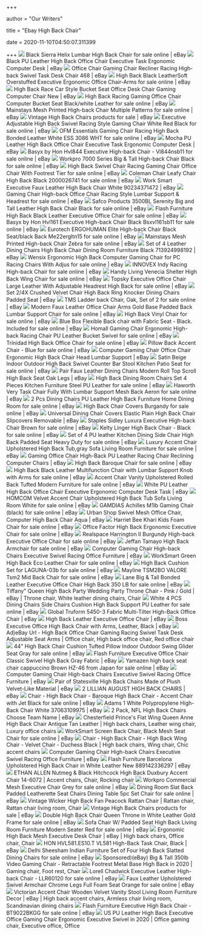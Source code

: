 +++
        
author = "Our Writers"
        
title = "Ebay High Back Chair"
        
date = 2020-11-10T04:50:07.311399
        
+++
[ ![](https://i.ebayimg.com/images/g/2XUAAOSw8MtdvNIQ/s-l1600.jpg)](https://i.ebayimg.com/images/g/2XUAAOSw8MtdvNIQ/s-l1600.jpg) Black Sierra Helix Lumbar High Back Chair for sale online | eBay
[ ![](https://d3d71ba2asa5oz.cloudfront.net/12012965/images/048-gm-48102_25.jpg)](https://d3d71ba2asa5oz.cloudfront.net/12012965/images/048-gm-48102_25.jpg) Black PU Leather High Back Office Chair Executive Task Ergonomic Computer  Desk | eBay
[ ![](https://i.ebayimg.com/images/g/Zm0AAOSw4MNcT7nf/s-l300.jpg)](https://i.ebayimg.com/images/g/Zm0AAOSw4MNcT7nf/s-l300.jpg) Office Chair Gaming Chair Recliner Racing High-back Swivel Task Desk Chair  468 | eBay
[ ![](https://i.ebayimg.com/images/g/2rMAAOSwZNtcDcOe/s-l640.jpg)](https://i.ebayimg.com/images/g/2rMAAOSwZNtcDcOe/s-l640.jpg) High Back Black LeatherSoft Overstuffed Executive Ergonomic Office Chair-Arms  for sale online | eBay
[ ![](https://i.ebayimg.com/images/g/aCIAAOSwG-1Z17GH/s-l300.jpg)](https://i.ebayimg.com/images/g/aCIAAOSwG-1Z17GH/s-l300.jpg) High Back Race Car Style Bucket Seat Office Desk Chair Gaming Computer Chair  New | eBay
[ ![](https://i.ebayimg.com/images/g/dCUAAOSwPJxe2Gkl/s-l640.jpg)](https://i.ebayimg.com/images/g/dCUAAOSwPJxe2Gkl/s-l640.jpg) High Back Racing Gaming Office Chair Computer Bucket Seat Black/white  Leather for sale online | eBay
[ ![](https://i.ebayimg.com/images/g/UB0AAOSwO7dfb4Fy/s-l640.jpg)](https://i.ebayimg.com/images/g/UB0AAOSwO7dfb4Fy/s-l640.jpg) Mainstays Mesh Printed High-back Chair Multiple Patterns for sale online |  eBay
[ ![](https://i.ebayimg.com/thumbs/images/g/97MAAOSwZlhe-fbO/s-l300.jpg)](https://i.ebayimg.com/thumbs/images/g/97MAAOSwZlhe-fbO/s-l300.jpg) Vintage High Back Chairs products for sale | eBay
[ ![](https://i.ebayimg.com/images/g/S4kAAOSwWVxe4JUy/s-l640.jpg)](https://i.ebayimg.com/images/g/S4kAAOSwWVxe4JUy/s-l640.jpg) Executive Adjustable High Back Swivel Racing Style Gaming Chair White Red  Black for sale online | eBay
[ ![](https://i.ebayimg.com/images/g/qBYAAOSwMWxeTQtg/s-l500.jpg)](https://i.ebayimg.com/images/g/qBYAAOSwMWxeTQtg/s-l500.jpg) OFM Essentials Gaming Chair Racing High Back Bonded Leather White ESS 3086  WHT for sale online | eBay
[ ![](https://d3d71ba2asa5oz.cloudfront.net/12012965/images/048-gm-49012-mo_1.jpg)](https://d3d71ba2asa5oz.cloudfront.net/12012965/images/048-gm-49012-mo_1.jpg) Mocha PU Leather High Back Office Chair Executive Task Ergonomic Computer  Desk | eBay
[ ![](https://i.ebayimg.com/images/g/EBoAAOSwtj5bMMBB/s-l640.jpg)](https://i.ebayimg.com/images/g/EBoAAOSwtj5bMMBB/s-l640.jpg) Basyx by Hon Hvl844 Executive High-back Chair - Vl844nsb11 for sale online  | eBay
[ ![](https://i.ebayimg.com/images/g/168AAOSw~~FflLmJ/s-l640.jpg)](https://i.ebayimg.com/images/g/168AAOSw~~FflLmJ/s-l640.jpg) Workpro 7000 Series Big & Tall High-back Chair Black for sale online | eBay
[ ![](https://i.ebayimg.com/images/g/-OoAAOSwEmFfGTgC/s-l640.jpg)](https://i.ebayimg.com/images/g/-OoAAOSwEmFfGTgC/s-l640.jpg) High Back Swivel Chair Racing Gaming Chair Office Chair With Footrest Tier  for sale online | eBay
[ ![](https://i.ebayimg.com/images/g/yeQAAOSwOWtenyEa/s-l640.jpg)](https://i.ebayimg.com/images/g/yeQAAOSwOWtenyEa/s-l640.jpg) Coleman Chair Leafy Chair High Back Black 2000026741 for sale online | eBay
[ ![](https://i.ebayimg.com/images/g/5BMAAOSw1b1fCSrJ/s-l300.jpg)](https://i.ebayimg.com/images/g/5BMAAOSw1b1fCSrJ/s-l300.jpg) Work Smart Executive Faux Leather High Back Chair White 90234371472 | eBay
[ ![](https://i.ebayimg.com/images/g/IuoAAOSwIkBetPG3/s-l640.jpg)](https://i.ebayimg.com/images/g/IuoAAOSwIkBetPG3/s-l640.jpg) Gaming Chair High-back Office Chair Racing Style Lumbar Support & Headrest  for sale online | eBay
[ ![](https://i.ebayimg.com/images/g/by4AAOSwUFxeTmFB/s-l500.jpg)](https://i.ebayimg.com/images/g/by4AAOSwUFxeTmFB/s-l500.jpg) Safco Products 3500BL Serenity Big and Tall Leather High Back Chair Black  for sale online | eBay
[ ![](https://i.ebayimg.com/images/g/vRIAAOSwu-BWPNVy/s-l640.jpg)](https://i.ebayimg.com/images/g/vRIAAOSwu-BWPNVy/s-l640.jpg) Flash Furniture High Back Black Leather Executive Office Chair for sale  online | eBay
[ ![](https://i.ebayimg.com/images/g/oPkAAOSwwTlbIFVI/s-l600.jpg)](https://i.ebayimg.com/images/g/oPkAAOSwwTlbIFVI/s-l600.jpg) Basyx by Hon Hvl161 Executive High-back Chair Black Bsxvl161sb11 for sale  online | eBay
[ ![](https://i.ebayimg.com/images/g/EkUAAOSw1LJeTDiN/s-l500.jpg)](https://i.ebayimg.com/images/g/EkUAAOSw1LJeTDiN/s-l500.jpg) Eurotech ERGOHUMAN Elite High-back Chair Black Seat/black Back Me22ergltn15  for sale online | eBay
[ ![](https://i.ebayimg.com/images/g/68wAAOSwVOBfXJwk/s-l640.jpg)](https://i.ebayimg.com/images/g/68wAAOSwVOBfXJwk/s-l640.jpg) Mainstays Mesh Printed High-back Chair Zebra for sale online | eBay
[ ![](https://i.ebayimg.com/images/g/MqsAAOSwTYxZkVk4/s-l300.jpg)](https://i.ebayimg.com/images/g/MqsAAOSwTYxZkVk4/s-l300.jpg) Set of 4 Leather Dining Chairs High Back Chair Dining Room Furniture Black  713924998192 | eBay
[ ![](https://i.ebayimg.com/images/g/fWEAAOSwP8pfJ7-e/s-l640.jpg)](https://i.ebayimg.com/images/g/fWEAAOSwP8pfJ7-e/s-l640.jpg) Wensix Ergonomic High Back Computer Gaming Chair for PC Racing Chairs With  Adjus for sale online | eBay
[ ![](https://i.ebayimg.com/images/g/P9EAAOSw0rdcPHzt/s-l640.jpg)](https://i.ebayimg.com/images/g/P9EAAOSw0rdcPHzt/s-l640.jpg) INNOVEX Indy Racing High-back Chair for sale online | eBay
[ ![](https://i.ebayimg.com/images/g/MyAAAOSwwvtbzlsW/s-l640.jpg)](https://i.ebayimg.com/images/g/MyAAAOSwwvtbzlsW/s-l640.jpg) Handy Living Venecia Shelter High Back Wing Chair for sale online | eBay
[ ![](https://i.ebayimg.com/images/g/PdUAAOSwlJlffaS4/s-l640.jpg)](https://i.ebayimg.com/images/g/PdUAAOSwlJlffaS4/s-l640.jpg) Topsky Executive Office Chair Large Leather With Adjustable Headrest High  Back for sale online | eBay
[ ![](https://i.ebayimg.com/images/g/sNwAAOSwW89d7hbP/s-l300.jpg)](https://i.ebayimg.com/images/g/sNwAAOSwW89d7hbP/s-l300.jpg) Set 2/4X Crushed Velvet Chair High Back Ring Knocker Dining Chairs Padded  Seat | eBay
[ ![](https://i.ebayimg.com/images/g/fmsAAOSwGY5fKSW1/s-l640.jpg)](https://i.ebayimg.com/images/g/fmsAAOSwGY5fKSW1/s-l640.jpg) TMS Ladder back Chair, Oak, Set of 2 for sale online | eBay
[ ![](https://i.ebayimg.com/images/g/KDwAAOSwkQZbY6Vt/s-l640.jpg)](https://i.ebayimg.com/images/g/KDwAAOSwkQZbY6Vt/s-l640.jpg) Modern Faux Leather Office Chair Arms Gold Base Padded Back Lumbar Support  Chair for sale online | eBay
[ ![](https://i.ebayimg.com/images/g/zGQAAOSwM5lfEZSr/s-l640.jpg)](https://i.ebayimg.com/images/g/zGQAAOSwM5lfEZSr/s-l640.jpg) High Back Vinyl Chair for sale online | eBay
[ ![](https://i.ebayimg.com/images/g/~kIAAOSwVsJeeDIe/s-l640.jpg)](https://i.ebayimg.com/images/g/~kIAAOSwVsJeeDIe/s-l640.jpg) Blue Box Flexible Back chair with Fabric Seat - Black. Included for sale  online | eBay
[ ![](https://i.ebayimg.com/images/g/tZUAAOSwcm5fR4xo/s-l640.jpg)](https://i.ebayimg.com/images/g/tZUAAOSwcm5fR4xo/s-l640.jpg) Homall Gaming Chair Ergonomic High-back Racing Chair PU Leather Bucket  Swivel for sale online | eBay
[ ![](https://ak1.ostkcdn.com/images/products/24258268/OSP-Home-Furnishings-Trinidad-High-Back-Office-Chair-96d25078-f11e-4409-aa22-70b6501f3eb6.jpg)](https://ak1.ostkcdn.com/images/products/24258268/OSP-Home-Furnishings-Trinidad-High-Back-Office-Chair-96d25078-f11e-4409-aa22-70b6501f3eb6.jpg) Trinidad High Back Office Chair for sale online | eBay
[ ![](https://i.ebayimg.com/images/g/MDIAAOSwtMVeopB~/s-l640.jpg)](https://i.ebayimg.com/images/g/MDIAAOSwtMVeopB~/s-l640.jpg) Pillow Back Accent Chair - Blue for sale online | eBay
[ ![](https://i.ebayimg.com/images/g/QBMAAOSwXMZelYfC/s-l300.jpg)](https://i.ebayimg.com/images/g/QBMAAOSwXMZelYfC/s-l300.jpg) Computer Gaming Chair Office Chair Ergonomic High Back Chair Head Lumbar  Support | eBay
[ ![](https://i.ebayimg.com/images/g/dZIAAOSwk0pVgNVN/s-l640.jpg)](https://i.ebayimg.com/images/g/dZIAAOSwk0pVgNVN/s-l640.jpg) Satin Beige Indoor Outdoor High Back Swivel Counter Bar Stool Kitchen Patio  Seat for sale online | eBay
[ ![](https://i.ebayimg.com/images/g/KnoAAOSwCQZZJQKH/s-l300.jpg)](https://i.ebayimg.com/images/g/KnoAAOSwCQZZJQKH/s-l300.jpg) Pair Faux Leather Dining Chairs Modern Roll Top Scroll High Back Seat Oak  Legs | eBay
[ ![](https://i.ebayimg.com/images/g/1TsAAOSw5s1fetG7/s-l640.jpg)](https://i.ebayimg.com/images/g/1TsAAOSw5s1fetG7/s-l640.jpg) High Back Dining Room Chairs Set 4 Pieces Kitchen Furniture Steel PU  Leather for sale online | eBay
[ ![](https://i.ebayimg.com/images/g/NS0AAOSw-EFfkR9g/s-l640.jpg)](https://i.ebayimg.com/images/g/NS0AAOSw-EFfkR9g/s-l640.jpg) Haworth Very Task Chair Fully With Lumbar Support Mesh Back Aeron for sale  online | eBay
[ ![](https://i.ebayimg.com/images/g/d6YAAOSwAhtfM8Ru/s-l640.jpg)](https://i.ebayimg.com/images/g/d6YAAOSwAhtfM8Ru/s-l640.jpg) 2 Pcs Dining Chairs PU Leather High Back Furniture Home Dining Room for  sale online | eBay
[ ![](https://i.ebayimg.com/images/g/cIEAAOSwf5ddWnau/s-l1600.jpg)](https://i.ebayimg.com/images/g/cIEAAOSwf5ddWnau/s-l1600.jpg) High Back Chair Covers Burgandy for sale online | eBay
[ ![](https://i.ebayimg.com/images/g/VJEAAOSw3nNdtrTa/s-l300.jpg)](https://i.ebayimg.com/images/g/VJEAAOSw3nNdtrTa/s-l300.jpg) Universal Dining Chair Covers Elastic Plain High Back Chair Slipcovers  Removable | eBay
[ ![](https://i.ebayimg.com/images/g/OqQAAOSwzxldsnJl/s-l640.jpg)](https://i.ebayimg.com/images/g/OqQAAOSwzxldsnJl/s-l640.jpg) Staples Sidley Luxura Executive High-back Chair Brown for sale online | eBay
[ ![](https://i.ebayimg.com/images/g/6h4AAOSwd0JehkO-/s-l640.jpg)](https://i.ebayimg.com/images/g/6h4AAOSwd0JehkO-/s-l640.jpg) Kelty Linger High Back Chair - Black for sale online | eBay
[ ![](https://i.ebayimg.com/images/g/9QYAAOSwLnFe6zAy/s-l640.jpg)](https://i.ebayimg.com/images/g/9QYAAOSwLnFe6zAy/s-l640.jpg) Set of 4 PU leather Kitchen Dining Side Chair High Back Padded Seat Heavy  Duty for sale online | eBay
[ ![](https://i.ebayimg.com/images/g/aDEAAOSwsQBfIjk2/s-l640.jpg)](https://i.ebayimg.com/images/g/aDEAAOSwsQBfIjk2/s-l640.jpg) Luxury Accent Chair Upholstered High Back Tub,gray Sofa Living Room  Furniture for sale online | eBay
[ ![](https://i.ebayimg.com/images/g/rbQAAOSwCMxeqBPO/s-l300.jpg)](https://i.ebayimg.com/images/g/rbQAAOSwCMxeqBPO/s-l300.jpg) Gaming Office Chair High-Back PU Leather Racing Chair Reclining Computer  Chairs | eBay
[ ![](https://i.ebayimg.com/images/g/TiQAAOSwwyBfHlKg/s-l640.jpg)](https://i.ebayimg.com/images/g/TiQAAOSwwyBfHlKg/s-l640.jpg) High Back Baroque Chair for sale online | eBay
[ ![](https://i.ebayimg.com/images/g/GF0AAOSwIgNXoiYG/s-l640.jpg)](https://i.ebayimg.com/images/g/GF0AAOSwIgNXoiYG/s-l640.jpg) High Back Black Leather Multifunction Chair with Lumbar Support Knob with  Arms for sale online | eBay
[ ![](https://i.ebayimg.com/images/g/P8kAAOSwvBFfUexA/s-l640.jpg)](https://i.ebayimg.com/images/g/P8kAAOSwvBFfUexA/s-l640.jpg) Accent Chair Vanity Upholstered Rolled Back Tufted Modern Furniture for  sale online | eBay
[ ![](https://i.ebayimg.com/images/g/ZnAAAOSwBkRaAcJo/s-l300.jpg)](https://i.ebayimg.com/images/g/ZnAAAOSwBkRaAcJo/s-l300.jpg) White PU Leather High Back Office Chair Executive Ergonomic Computer Desk  Task | eBay
[ ![](https://i.ebayimg.com/images/g/5ogAAOSw~bVeTXXz/s-l600.jpg)](https://i.ebayimg.com/images/g/5ogAAOSw~bVeTXXz/s-l600.jpg) HOMCOM Velvet Accent Chair Upholstered High Back Tub Sofa Living Room White  for sale online | eBay
[ ![](https://i.ebayimg.com/images/g/co0AAOSwMdZbkKCe/s-l640.jpg)](https://i.ebayimg.com/images/g/co0AAOSwMdZbkKCe/s-l640.jpg) GAMDIAS Achilles M1lb Gaming Chair (black) for sale online | eBay
[ ![](https://i.ebayimg.com/images/g/J3oAAOSwliFcOoog/s-l300.jpg)](https://i.ebayimg.com/images/g/J3oAAOSwliFcOoog/s-l300.jpg) Urban Shop Swivel Mesh Office Chair, Computer High Back Chair Aqua | eBay
[ ![](https://i.ebayimg.com/images/g/wmwAAOSwsrheuXc7/s-l640.jpg)](https://i.ebayimg.com/images/g/wmwAAOSwsrheuXc7/s-l640.jpg) Harriet Bee Khari Kids Foam Chair for sale online | eBay
[ ![](https://i.ebayimg.com/images/g/O1MAAOSwXSdcsCdS/s-l640.jpg)](https://i.ebayimg.com/images/g/O1MAAOSwXSdcsCdS/s-l640.jpg) Office Factor High Back Ergonomic Executive Chair for sale online | eBay
[ ![](https://i.ebayimg.com/images/g/LT8AAOSw4bVTn0~K/s-l640.jpg)](https://i.ebayimg.com/images/g/LT8AAOSw4bVTn0~K/s-l640.jpg) Realspace Harrington II Burgundy High-back Executive Office Chair for sale  online | eBay
[ ![](https://i.ebayimg.com/images/g/20EAAOSwyARbMIr6/s-l640.jpg)](https://i.ebayimg.com/images/g/20EAAOSwyARbMIr6/s-l640.jpg) Jeffan Tamayo High Back Armchair for sale online | eBay
[ ![](https://i.ebayimg.com/images/g/578AAOSwTPdfYs3n/s-l300.jpg)](https://i.ebayimg.com/images/g/578AAOSwTPdfYs3n/s-l300.jpg) Computer Gaming Chair High-back Chairs Executive Swivel Racing Office  Furniture | eBay
[ ![](https://i.ebayimg.com/00/s/ODAwWDgwMA==/z/m3AAAOSw7wVfI5Yh/$_57.JPG?set_id=8800005007)](https://i.ebayimg.com/00/s/ODAwWDgwMA==/z/m3AAAOSw7wVfI5Yh/$_57.JPG?set_id=8800005007) WorkSmart Green High Back Eco Leather Chair for sale online | eBay
[ ![](https://i.ebayimg.com/images/g/DH8AAOSw8Xpe47dv/s-l640.jpg)](https://i.ebayimg.com/images/g/DH8AAOSw8Xpe47dv/s-l640.jpg) High Back Cushion Set for LAGUNA-03b for sale online | eBay
[ ![](https://i.ebayimg.com/images/g/kT0AAOSwC71cn4Za/s-l640.jpg)](https://i.ebayimg.com/images/g/kT0AAOSwC71cn4Za/s-l640.jpg) Mayline TSM2BO VALORE Tsm2 Mid Back Chair for sale online | eBay
[ ![](https://i.ebayimg.com/images/g/hEgAAOSwcAFfhSQl/s-l640.jpg)](https://i.ebayimg.com/images/g/hEgAAOSwcAFfhSQl/s-l640.jpg) Lane Big & Tall Bonded Leather Executive Office Chair High Back 350 LB for  sale online | eBay
[ ![](https://i.pinimg.com/originals/aa/af/3b/aaaf3bcb6eea4b2ad5f4bd23c6488e51.jpg)](https://i.pinimg.com/originals/aa/af/3b/aaaf3bcb6eea4b2ad5f4bd23c6488e51.jpg) Tiffany" Queen High Back Party Wedding Party Throne Chair - Pink / Gold |  eBay | Throne chair, White leather dining chairs, Chair
[ ![](https://i.ebayimg.com/images/g/u48AAOSw3utejXIP/s-l640.jpg)](https://i.ebayimg.com/images/g/u48AAOSw3utejXIP/s-l640.jpg) White 4 PCS Dining Chairs Side Chairs Cushion High Back Support PU Leather  for sale online | eBay
[ ![](https://i.ebayimg.com/images/g/j8cAAOSwd4tTvEtL/s-l300.jpg)](https://i.ebayimg.com/images/g/j8cAAOSwd4tTvEtL/s-l300.jpg) Global Truform 5450-3 Fabric Multi-Tilter High-Back Office Chair | eBay
[ ![](https://i.ebayimg.com/images/g/dVcAAOSwIOJfIdfp/s-l300.jpg)](https://i.ebayimg.com/images/g/dVcAAOSwIOJfIdfp/s-l300.jpg) High Back Leather Executive Office Chair | eBay
[ ![](https://i.ebayimg.com/images/g/UBAAAOSwanhdcjdH/s-l300.jpg)](https://i.ebayimg.com/images/g/UBAAAOSwanhdcjdH/s-l300.jpg) Boss Executive Office High Back Chair with Arms, Leather, Black | eBay
[ ![](https://i.pinimg.com/474x/d1/06/ec/d106eca05f73a246acebe348bdcaac73.jpg)](https://i.pinimg.com/474x/d1/06/ec/d106eca05f73a246acebe348bdcaac73.jpg) Ad)eBay Url - High Back Office Chair Gaming Racing Swivel Task Desk  Adjustable Seat Arms | Office chair, High back office chair, Red office  chair
[ ![](https://i.ebayimg.com/images/g/7nMAAOSwjJFfXARE/s-l640.jpg)](https://i.ebayimg.com/images/g/7nMAAOSwjJFfXARE/s-l640.jpg) 44" High Back Chair Cushion Tufted Pillow Indoor Outdoor Swing Glider Seat  Gray for sale online | eBay
[ ![](https://i.ebayimg.com/images/g/zHsAAOSwtgNeN51v/s-l300.jpg)](https://i.ebayimg.com/images/g/zHsAAOSwtgNeN51v/s-l300.jpg) Flash Furniture Executive Office Chair Classic Swivel High Back Gray Fabric  | eBay
[ ![](https://i.ebayimg.com/images/g/QWsAAOSwI2NdJf3H/s-l640.jpg)](https://i.ebayimg.com/images/g/QWsAAOSwI2NdJf3H/s-l640.jpg) Yamazen high back seat chair cappuccino Brown HZ-46 from Japan for sale  online | eBay
[ ![](https://i.ebayimg.com/images/g/gD4AAOSwTLRfGTO5/s-l300.jpg)](https://i.ebayimg.com/images/g/gD4AAOSwTLRfGTO5/s-l300.jpg) Computer Gaming Chair High-back Chairs Executive Swivel Racing Office  Furniture | eBay
[ ![](https://i.ebayimg.com/images/g/IQ0AAOSwl2hcbKpN/s-l300.jpg)](https://i.ebayimg.com/images/g/IQ0AAOSwl2hcbKpN/s-l300.jpg) Pair of Statesville High Back Chairs Made of Plush Velvet-Like Material |  eBay
[ ![](https://i.ebayimg.com/images/g/WWsAAOSwjDpe4PHO/s-l300.jpg)](https://i.ebayimg.com/images/g/WWsAAOSwjDpe4PHO/s-l300.jpg) 2 LILLIAN AUGUST HIGH BACK CHAIRS | eBay
[ ![](https://i.ebayimg.com/images/g/XsMAAOSw7tJfYFU5/s-l640.jpg)](https://i.ebayimg.com/images/g/XsMAAOSw7tJfYFU5/s-l640.jpg) Chair - High Back Chair - Baroque High Back Chair - Accent Chair with Jet  Black for sale online | eBay
[ ![](https://i.ebayimg.com/images/g/u5YAAOSwlPld-Q7i/s-l300.jpg)](https://i.ebayimg.com/images/g/u5YAAOSwlPld-Q7i/s-l300.jpg) Adams 1 White Polypropylene High-Back Chair White 37063109975 | eBay
[ ![](https://i.ebayimg.com/images/g/yF0AAOSwKsZblvOq/s-l300.jpg)](https://i.ebayimg.com/images/g/yF0AAOSwKsZblvOq/s-l300.jpg) 2 Pack, NFL High Back Chairs Choose Team Name | eBay
[ ![](https://i.pinimg.com/originals/a9/ea/63/a9ea6367aba867ccd13dd53b5ca57f1a.jpg)](https://i.pinimg.com/originals/a9/ea/63/a9ea6367aba867ccd13dd53b5ca57f1a.jpg) Chesterfield Prince's Flat Wing Queen Anne High Back Chair Antique Tan  Leather | High back chairs, Leather wing chair, Luxury office chairs
[ ![](https://i.ebayimg.com/images/g/ngoAAOSwLIZeHm6W/s-l640.jpg)](https://i.ebayimg.com/images/g/ngoAAOSwLIZeHm6W/s-l640.jpg) WorkSmart Screen Back Chair, Black Mesh Seat Chair for sale online | eBay
[ ![](https://i.pinimg.com/originals/fd/08/3c/fd083c427d2db5e1e852d3b5a833d952.jpg)](https://i.pinimg.com/originals/fd/08/3c/fd083c427d2db5e1e852d3b5a833d952.jpg) Chair - High Back Chair - High Back Wing Chair - Velvet Chair - Duchess  Black | High back chairs, Wing chair, Chic accent chairs
[ ![](https://i.ebayimg.com/images/g/rmIAAOSwKepfjssi/s-l400.jpg)](https://i.ebayimg.com/images/g/rmIAAOSwKepfjssi/s-l400.jpg) Computer Gaming Chair High-back Chairs Executive Swivel Racing Office  Furniture | eBay
[ ![](https://i.ebayimg.com/images/g/gXQAAOSw-LJeSr6P/s-l300.jpg)](https://i.ebayimg.com/images/g/gXQAAOSw-LJeSr6P/s-l300.jpg) Flash Furniture Barcelona Upholstered High Back Chair in White Leather New  889142336297 | eBay
[ ![](https://i.pinimg.com/originals/ba/dd/7b/badd7be984b7ac3cf8fe7d72c0bc2a6b.jpg)](https://i.pinimg.com/originals/ba/dd/7b/badd7be984b7ac3cf8fe7d72c0bc2a6b.jpg) ETHAN ALLEN Nutmeg & Black Hitchcock High Back Duxbury Accent Chair 14-6072  | Accent chairs, Chair, Rocking chair
[ ![](https://i.ebayimg.com/images/g/l90AAOSwzBNe~T4G/s-l640.jpg)](https://i.ebayimg.com/images/g/l90AAOSwzBNe~T4G/s-l640.jpg) Workpro Commercial Mesh Executive Chair Grey for sale online | eBay
[ ![](https://i.ebayimg.com/images/g/VU4AAOSw2lxfWjdO/s-l640.jpg)](https://i.ebayimg.com/images/g/VU4AAOSw2lxfWjdO/s-l640.jpg) Dining Room Slat Back Padded Leatherette Seat Chairs Dining Table 5pc Set  Chair for sale online | eBay
[ ![](https://i.pinimg.com/originals/2c/1c/c0/2c1cc0ab2c4229219dbd59ab4aea53a5.jpg)](https://i.pinimg.com/originals/2c/1c/c0/2c1cc0ab2c4229219dbd59ab4aea53a5.jpg) Vintage Wicker High Back Fan Peacock Rattan Chair | Rattan chair, Rattan  chair living room, Chair
[ ![](https://i.ebayimg.com/thumbs/images/g/Y-4AAOSwQFZbmrbw/s-l225.jpg)](https://i.ebayimg.com/thumbs/images/g/Y-4AAOSwQFZbmrbw/s-l225.jpg) Vintage High Back Chairs products for sale | eBay
[ ![](https://i.ebayimg.com/images/g/fgAAAOSwRFldKn-8/s-l500.jpg)](https://i.ebayimg.com/images/g/fgAAAOSwRFldKn-8/s-l500.jpg) Double High Back Chair Queen Throne in White Leather Gold Frame for sale  online | eBay
[ ![](https://i.ebayimg.com/images/g/p0QAAOSwGbldFeFk/s-l640.jpg)](https://i.ebayimg.com/images/g/p0QAAOSwGbldFeFk/s-l640.jpg) Sofa Chair W/ Padded Seat High Back Living Room Furniture Modern Seater Red  for sale online | eBay
[ ![](https://i.pinimg.com/originals/67/0d/3c/670d3caaaaf361552c9a11f0254ac1d9.jpg)](https://i.pinimg.com/originals/67/0d/3c/670d3caaaaf361552c9a11f0254ac1d9.jpg) Ergonomic High Back Mesh Executive Desk Chair | eBay | High back chairs,  Office chair, Chair
[ ![](https://i.ebayimg.com/images/g/W4gAAOSwe5tdJ2pE/s-l640.jpg)](https://i.ebayimg.com/images/g/W4gAAOSwe5tdJ2pE/s-l640.jpg) HON HVL581.ES10.T VL581 High-Back Task Chair, Black | eBay
[ ![](https://i.ebayimg.com/images/g/hT8AAOSwvpZej-Fm/s-l640.jpg)](https://i.ebayimg.com/images/g/hT8AAOSwvpZej-Fm/s-l640.jpg) Delhi Sheesham Indian Furniture Set of Four High Back Slatted Dining Chairs  for sale online | eBay
[ ![](https://i.pinimg.com/474x/58/65/f4/5865f465f298a786341ff81df3de55b3.jpg)](https://i.pinimg.com/474x/58/65/f4/5865f465f298a786341ff81df3de55b3.jpg) Sponsored)(eBay) Big & Tall 350lb Video Gaming Chair - Retractable Footrest  Metal Base High Back in 2020 | Gaming chair, Foot rest, Chair
[ ![](https://i.ebayimg.com/images/g/kLsAAOSwXNRd0uyG/s-l640.jpg)](https://i.ebayimg.com/images/g/kLsAAOSwXNRd0uyG/s-l640.jpg) Lorell Chadwick Executive Leather High-back Chair - LLR60120 for sale  online | eBay
[ ![](https://i.ebayimg.com/images/g/u~kAAOSwzO9eCSUh/s-l640.jpg)](https://i.ebayimg.com/images/g/u~kAAOSwzO9eCSUh/s-l640.jpg) Faux Leather Upholstered Swivel Armchair Chrome Legs Full Foam Seat Orange  for sale online | eBay
[ ![](https://i.pinimg.com/originals/07/60/8e/07608e931af3c7699a1fcbcb064e85fd.jpg)](https://i.pinimg.com/originals/07/60/8e/07608e931af3c7699a1fcbcb064e85fd.jpg) Victorian Accent Chair Wooden Velvet Vanity Stool Living Room Furniture  Decor | eBay | High back accent chairs, Armless chair living room,  Scandinavian dining chairs
[ ![](https://i.ebayimg.com/images/g/PdcAAOSwjodaBOX4/s-l640.jpg)](https://i.ebayimg.com/images/g/PdcAAOSwjodaBOX4/s-l640.jpg) Flash Furniture Executive High Back Chair - BT9022BKGG for sale online |  eBay
[ ![](https://i.pinimg.com/474x/ba/f9/8e/baf98e02d403636a87bb8d0f7e8a5504.jpg)](https://i.pinimg.com/474x/ba/f9/8e/baf98e02d403636a87bb8d0f7e8a5504.jpg) US PU Leather High Back Executive Office Gaming Chair Ergonomic Executive  Swivel in 2020 | Office gaming chair, Executive office, Office
